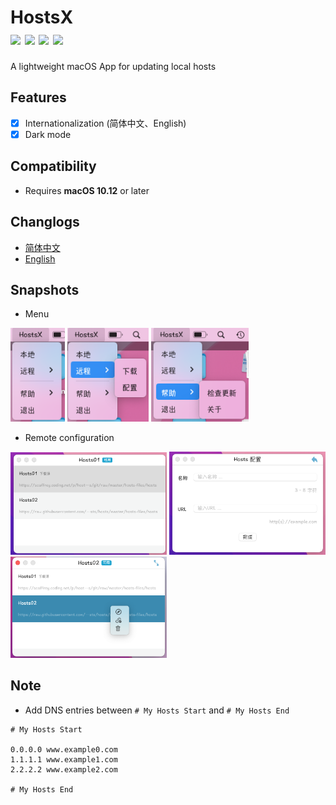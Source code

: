 
<!-- [![](https://img.shields.io/badge/%E7%AE%80%E4%BB%8B-%E4%B8%AD%E6%96%87-orange)]()  -->
<h1>
HostsX</br>
<a href="https://github.com/ZzzM/HostsX/releases/latest"><img src="https://img.shields.io/github/v/release/ZzzM/HostsX"></a>
<a href="https://github.com/ZzzM/HostsX/releases/latest"><img src="https://img.shields.io/github/release-date/ZzzM/HostsX"></a>
<a href="https://raw.githubusercontent.com/ZzzM/HostsX/master/LICENSE"><img src="https://img.shields.io/github/license/ZzzM/HostsX"></a>
<a href="https://zzzm.github.io/2020/02/24/hostsx/">
<img src="https://img.shields.io/badge/docs-%E4%B8%AD%E6%96%87-red">
</a>
</h1>

A lightweight macOS App for updating local hosts

## Features
- [x] Internationalization (简体中文、English)
- [x] Dark mode

## Compatibility
- Requires **macOS 10.12** or later

## Changlogs
- [简体中文](CHANGELOG_SC.md)
- [English](CHANGELOG.md)

## Snapshots
- Menu

<img src="assets/m1.png" height=150> <img src="assets/m2.png" height=150>  <img src="assets/m3.png" height=150>
  
- Remote configuration
 
<img src="assets/r1.png" width=250> <img src="assets/r2.png" width=250>
<img src="assets/r3.png" width=250>

## Note
- Add DNS entries between `# My Hosts Start` and `# My Hosts End`
```
# My Hosts Start

0.0.0.0 www.example0.com
1.1.1.1 www.example1.com
2.2.2.2 www.example2.com

# My Hosts End
```

